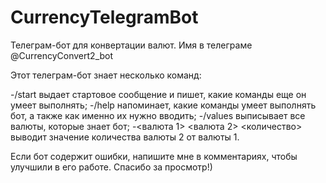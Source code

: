 # CurrencyTelegramBot
Телеграм-бот для конвертации валют. Имя в телеграме @CurrencyConvert2_bot

Этот телеграм-бот знает несколько команд:

-/start выдает стартовое сообщение и пишет, какие команды еще он умеет выполнять;
-/help напоминает, какие команды умеет выполнять бот, а также как именно их нужно вводить;
-/values выписывает все валюты, которые знает бот;
-<валюта 1> <валюта 2> <количество> выводит значение количества валюты 2 от валюты 1.

Если бот содержит ошибки, напишите мне в комментариях, чтобы улучшили в его работе. Спасибо за просмотр!)
